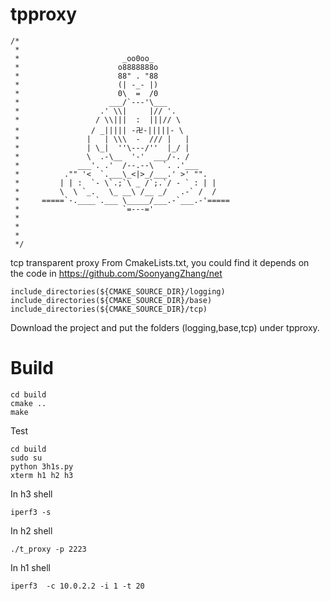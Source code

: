 # tpproxy
```
/*  
 * 
 *                       _oo0oo_ 
 *                      o8888888o 
 *                      88" . "88 
 *                      (| -_- |) 
 *                      0\  =  /0 
 *                    ___/`---'\___ 
 *                  .' \\|     |// '. 
 *                 / \\|||  :  |||// \ 
 *                / _||||| -卍-|||||- \ 
 *               |   | \\\  -  /// |   | 
 *               | \_|  ''\---/''  |_/ | 
 *               \  .-\__  '-'  ___/-. / 
 *             ___'. .'  /--.--\  `. .'___ 
 *          ."" '<  `.___\_<|>_/___.' >' "". 
 *         | | :  `- \`.;`\ _ /`;.`/ - ` : | | 
 *         \  \ `_.   \_ __\ /__ _/   .-` /  / 
 *     =====`-.____`.___ \_____/___.-`___.-'===== 
 *                       `=---=' 
 *                        
 *
 *  
 */  
```
tcp transparent proxy
From CmakeLists.txt, you could find it depends on   
the code in https://github.com/SoonyangZhang/net  
```  
include_directories(${CMAKE_SOURCE_DIR}/logging)  
include_directories(${CMAKE_SOURCE_DIR}/base)  
include_directories(${CMAKE_SOURCE_DIR}/tcp)     
```  
Download the project and put the folders (logging,base,tcp) under tpproxy.  
# Build
```
cd build  
cmake ..
make
```
Test  
```
cd build   
sudo su  
python 3h1s.py  
xterm h1 h2 h3
```
In h3 shell  
```
iperf3 -s  
```
In h2 shell  
```
./t_proxy -p 2223  
``` 
In h1 shell
```
iperf3  -c 10.0.2.2 -i 1 -t 20  
```




